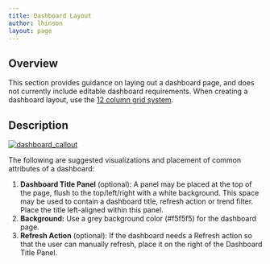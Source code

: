 ```yaml
---
title: Dashboard Layout
author: lhinson
layout: page
---
```

## Overview

This section provides guidance on laying out a dashboard page, and does not currently include editable dashboard requirements. When creating a dashboard layout, use the [12 column grid system][1].

## Description

[<img src="{{site.baseurl}}assets/img/dashboard_callout.png" alt="dashboard_callout" class="alignnone size-full wp-image-4177" />][2]

The following are suggested visualizations and placement of common attributes of a dashboard:

  1. **Dashboard Title Panel** (optional): A panel may be placed at the top of the page, flush to the top/left/right with a white background. This space may be used to contain a dashboard title, refresh action or trend filter. Place the title left-aligned within this panel.
  2. **Background:** Use a grey background color (#f5f5f5) for the dashboard page.
  3. **Refresh Action** (optional): If the dashboard needs a Refresh action so that the user can manually refresh, place it on the right of the Dashboard Title Panel.

 [1]: http://getbootstrap.com/css/#grid
 [2]: {{site.baseurl}}assets/img/dashboard_callout.png
